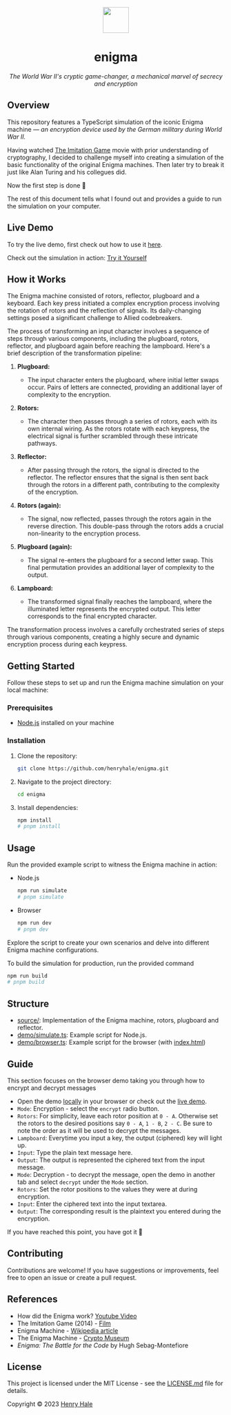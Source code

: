 <div align=center>

<img width=60 src=https://upload.wikimedia.org/wikipedia/commons/3/37/Enigma-logo.svg>

# enigma

_The World War II's cryptic game-changer, a mechanical marvel of secrecy and encryption_

</div>

## Overview

This repository features a TypeScript simulation of the iconic Enigma machine — _an encryption device used by the German military during World War II._

Having watched [The Imitation Game](http://theimitationgamemovie.com/) movie with prior understanding of cryptography, I decided to challenge myself into creating a simulation of the basic functionality of the original Enigma machines. Then later try to break it just like Alan Turing and his collegues did.

Now the first step is done 🎉

The rest of this document tells what I found out and provides a guide to run the simulation on your computer.

## Live Demo

To try the live demo, first check out how to use it [here](#guide).

Check out the simulation in action: [Try it Yourself](https://henryhale.github.io/enigma/)

## How it Works

The Enigma machine consisted of rotors, reflector, plugboard and a keyboard.
Each key press initiated a complex encryption process involving the rotation of rotors and the reflection of signals.
Its daily-changing settings posed a significant challenge to Allied codebreakers.

The process of transforming an input character involves a sequence of steps through various components, including the plugboard, rotors, reflector, and plugboard again before reaching the lampboard.
Here's a brief description of the transformation pipeline:

1. **Plugboard:**

   - The input character enters the plugboard, where initial letter swaps occur. Pairs of letters are connected, providing an additional layer of complexity to the encryption.

2. **Rotors:**

   - The character then passes through a series of rotors, each with its own internal wiring. As the rotors rotate with each keypress, the electrical signal is further scrambled through these intricate pathways.

3. **Reflector:**

   - After passing through the rotors, the signal is directed to the reflector. The reflector ensures that the signal is then sent back through the rotors in a different path, contributing to the complexity of the encryption.

4. **Rotors (again):**

   - The signal, now reflected, passes through the rotors again in the reverse direction. This double-pass through the rotors adds a crucial non-linearity to the encryption process.

5. **Plugboard (again):**

   - The signal re-enters the plugboard for a second letter swap. This final permutation provides an additional layer of complexity to the output.

6. **Lampboard:**
   - The transformed signal finally reaches the lampboard, where the illuminated letter represents the encrypted output. This letter corresponds to the final encrypted character.

The transformation process involves a carefully orchestrated series of steps through various components, creating a highly secure and dynamic encryption process during each keypress.

## Getting Started

Follow these steps to set up and run the Enigma machine simulation on your local machine:

### Prerequisites

- [Node.js](https://nodejs.org/) installed on your machine

### Installation

1. Clone the repository:

   ```bash
   git clone https://github.com/henryhale/enigma.git
   ```

2. Navigate to the project directory:

   ```bash
   cd enigma
   ```

3. Install dependencies:

   ```bash
   npm install
   # pnpm install
   ```

## Usage

Run the provided example script to witness the Enigma machine in action:

- Node.js

  ```bash
  npm run simulate
  # pnpm simulate
  ```

- Browser

  ```bash
  npm run dev
  # pnpm dev
  ```

Explore the script to create your own scenarios and delve into different Enigma machine configurations.

To build the simulation for production, run the provided command

```bash
npm run build
# pnpm build
```

## Structure

- [source/](./source/): Implementation of the Enigma machine, rotors, plugboard and reflector.
- [demo/simulate.ts](./demo/simulate.ts): Example script for Node.js.
- [demo/browser.ts](./demo/browser.ts): Example script for the browser (with [index.html](./index.html))

## Guide
This section focuses on the browser demo taking you through how to encrypt and decrypt messages

- Open the demo [locally](#usage) in your browser or check out the [live demo](https://henryhale.github.io/enigma/).
- `Mode`: Encryption - select the `encrypt` radio button.
- `Rotors`:  For simplicity, leave each rotor position at `0 - A`. 
   Otherwise set the rotors to the desired positions say `0 - A`, `1 - B`, `2 - C`.
   Be sure to note the order as it will be used to decrypt the messages.
- `Lampboard`: Everytime you input a key, the output (ciphered) key will light up.
- `Input`: Type the plain text message here.
- `Output`: The output is represented the ciphered text from the input message.
- `Mode`: Decryption - to decrypt the message, open the demo in another tab and select `decrypt` under the `Mode` section.
- `Rotors`: Set the rotor positions to the values they were at during encryption.
- `Input`: Enter the ciphered text into the input textarea.
- `Output`: The corresponding result is the plaintext you entered during the encryption.
  
If you have reached this point, you have got it 🎉
 
## Contributing

Contributions are welcome! If you have suggestions or improvements, feel free to open an issue or create a pull request.

## References

- How did the Enigma work? [Youtube Video](https://youtu.be/ybkkiGtJmkM)
- The Imitation Game (2014) - [Film](http://theimitationgamemovie.com/)
- Enigma Machine - [Wikipedia article](https://en.wikipedia.org/wiki/Enigma_machine)
- The Enigma Machine - [Crypto Museum](https://www.cryptomuseum.com/crypto/enigma/)
- _Enigma: The Battle for the Code_ by Hugh Sebag-Montefiore

## License

This project is licensed under the MIT License - see the [LICENSE.md](./LICENSE.md) file for details.

Copyright &copy; 2023 [Henry Hale](https://github.com/henryhale)
